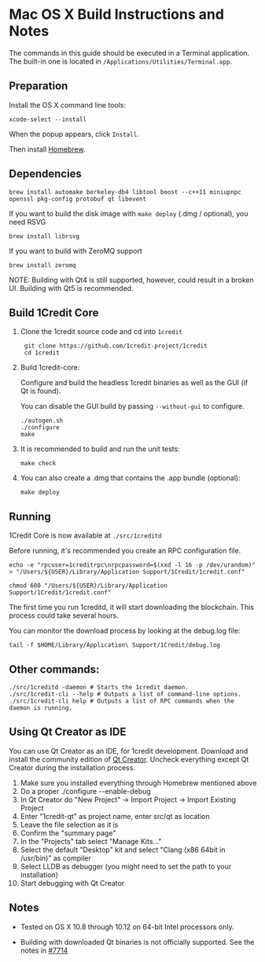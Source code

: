 Mac OS X Build Instructions and Notes
====================================
The commands in this guide should be executed in a Terminal application.
The built-in one is located in `/Applications/Utilities/Terminal.app`.

Preparation
-----------
Install the OS X command line tools:

`xcode-select --install`

When the popup appears, click `Install`.

Then install [Homebrew](https://brew.sh).

Dependencies
----------------------

    brew install automake berkeley-db4 libtool boost --c++11 miniupnpc openssl pkg-config protobuf qt libevent

If you want to build the disk image with `make deploy` (.dmg / optional), you need RSVG

    brew install librsvg

If you want to build with ZeroMQ support
    
    brew install zeromq

NOTE: Building with Qt4 is still supported, however, could result in a broken UI. Building with Qt5 is recommended.

Build 1Credit Core
------------------------

1. Clone the 1credit source code and cd into `1credit`

        git clone https://github.com/1credit-project/1credit
        cd 1credit

2.  Build 1credit-core:

    Configure and build the headless 1credit binaries as well as the GUI (if Qt is found).

    You can disable the GUI build by passing `--without-gui` to configure.

        ./autogen.sh
        ./configure
        make

3.  It is recommended to build and run the unit tests:

        make check

4.  You can also create a .dmg that contains the .app bundle (optional):

        make deploy

Running
-------

1Credit Core is now available at `./src/1creditd`

Before running, it's recommended you create an RPC configuration file.

    echo -e "rpcuser=1creditrpc\nrpcpassword=$(xxd -l 16 -p /dev/urandom)" > "/Users/${USER}/Library/Application Support/1Credit/1credit.conf"

    chmod 600 "/Users/${USER}/Library/Application Support/1Credit/1credit.conf"

The first time you run 1creditd, it will start downloading the blockchain. This process could take several hours.

You can monitor the download process by looking at the debug.log file:

    tail -f $HOME/Library/Application\ Support/1Credit/debug.log

Other commands:
-------

    ./src/1creditd -daemon # Starts the 1credit daemon.
    ./src/1credit-cli --help # Outputs a list of command-line options.
    ./src/1credit-cli help # Outputs a list of RPC commands when the daemon is running.

Using Qt Creator as IDE
------------------------
You can use Qt Creator as an IDE, for 1credit development.
Download and install the community edition of [Qt Creator](https://www.qt.io/download/).
Uncheck everything except Qt Creator during the installation process.

1. Make sure you installed everything through Homebrew mentioned above
2. Do a proper ./configure --enable-debug
3. In Qt Creator do "New Project" -> Import Project -> Import Existing Project
4. Enter "1credit-qt" as project name, enter src/qt as location
5. Leave the file selection as it is
6. Confirm the "summary page"
7. In the "Projects" tab select "Manage Kits..."
8. Select the default "Desktop" kit and select "Clang (x86 64bit in /usr/bin)" as compiler
9. Select LLDB as debugger (you might need to set the path to your installation)
10. Start debugging with Qt Creator

Notes
-----

* Tested on OS X 10.8 through 10.12 on 64-bit Intel processors only.

* Building with downloaded Qt binaries is not officially supported. See the notes in [#7714](https://github.com/bitcoin/bitcoin/issues/7714)
